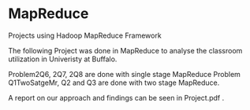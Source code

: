 # MapReduce
Projects using Hadoop MapReduce Framework

The following Project was done in MapReduce to analyse the classroom utilization in Univeristy at Buffalo. 

Problem2Q6, 2Q7, 2Q8 are done with single stage MapReduce
Problem Q1TwoSatgeMr, Q2 and Q3 are done with two stage MapReduce.

A report on our approach and findings can be seen in Project.pdf . 

